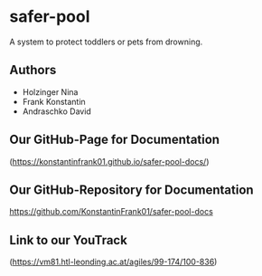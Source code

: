 # safer-pool

A system to protect toddlers or pets from drowning.

## Authors
* Holzinger Nina
* Frank Konstantin
* Andraschko David

## Our GitHub-Page for Documentation
(https://konstantinfrank01.github.io/safer-pool-docs/)

## Our GitHub-Repository for Documentation
https://github.com/KonstantinFrank01/safer-pool-docs

## Link to our YouTrack
(https://vm81.htl-leonding.ac.at/agiles/99-174/100-836)
